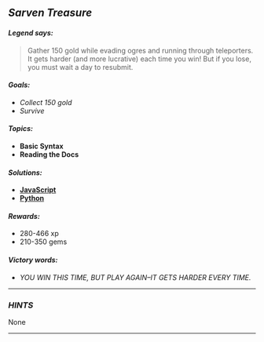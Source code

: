 ## _Sarven Treasure_

#### _Legend says:_
> Gather 150 gold while evading ogres and running through teleporters. It gets harder (and more lucrative) each time you win! But if you lose, you must wait a day to resubmit.

#### _Goals:_
+ _Collect 150 gold_
+ _Survive_

#### _Topics:_
+ **Basic Syntax**
+ **Reading the Docs**

#### _Solutions:_
+ **[JavaScript](sarvenTreasure.js)**
+ **[Python](sarven_treasure.py)**

#### _Rewards:_
+ 280-466 xp
+ 210-350 gems

#### _Victory words:_
+ _YOU WIN THIS TIME, BUT PLAY AGAIN–IT GETS HARDER EVERY TIME._

___

### _HINTS_

None

___
